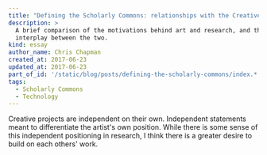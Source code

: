 ```yaml
---
title: "Defining the Scholarly Commons: relationships with the Creative Commons"
description: >
  A brief comparison of the motivations behind art and research, and the
  interplay between the two.
kind: essay
author_name: Chris Chapman
created_at: 2017-06-23
updated_at: 2017-06-23
part_of_id: '/static/blog/posts/defining-the-scholarly-commons/index.*'
tags:
  - Scholarly Commons
  - Technology
---
```


Creative projects are independent on their own. Independent statements meant to
differentiate the artist's own position. While there is some sense of this
independent positioning in research, I think there is a greater desire to build
on each others' work.
